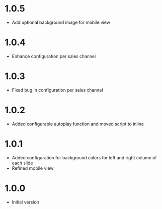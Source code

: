 # 1.0.5
- Add optional background image for mobile view

# 1.0.4
- Enhance configuration per sales channel

# 1.0.3
- Fixed bug in configuration per sales channel

# 1.0.2
- Added configurable autoplay function and moved script to inline

# 1.0.1
- Added configuration for background colors for left and right column of each slide
- Refined mobile view

# 1.0.0
- Initial version

